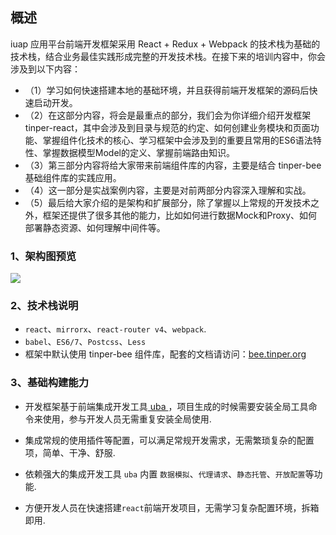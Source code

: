 

## 概述

iuap 应用平台前端开发框架采用 React + Redux + Webpack 的技术栈为基础的技术栈，结合业务最佳实践形成完整的开发技术栈。在接下来的培训内容中，你会涉及到以下内容：

- （1）学习如何快速搭建本地的基础环境，并且获得前端开发框架的源码后快速启动开发。
- （2）在这部分内容，将会是最重点的部分，我们会为你详细介绍开发框架 tinper-react，其中会涉及到目录与规范的约定、如何创建业务模块和页面功能、掌握组件化技术的核心、学习框架中会涉及到的重要且常用的ES6语法特性、掌握数据模型Model的定义、掌握前端路由知识。
- （3）第三部分内容将给大家带来前端组件库的内容，主要是结合 tinper-bee 基础组件库的实践应用。
- （4）这一部分是实战案例内容，主要是对前两部分内容深入理解和实战。
- （5）最后给大家介绍的是架构和扩展部分，除了掌握以上常规的开发技术之外，框架还提供了很多其他的能力，比如如何进行数据Mock和Proxy、如何部署静态资源、如何理解中间件等。


### 1、架构图预览

![](http://design.yonyoucloud.com/static/tinper-react/reactfile/tinper-react-pic.jpeg)

### 2、技术栈说明

- `react`、`mirrorx`、`react-router v4`、`webpack`.
- `babel`、`ES6/7`、`Postcss`、`Less`
- 框架中默认使用 tinper-bee 组件库，配套的文档请访问：[bee.tinper.org](bee.tinper.org)

### 3、基础构建能力

- 开发框架基于前端集成开发工具[ uba ](https://github.com/iuap-design/tinper-uba)，项目生成的时候需要安装全局工具命令来使用，参与开发人员无需重复安装全局使用.

- 集成常规的使用插件等配置，可以满足常规开发需求，无需繁琐复杂的配置项，简单、干净、舒服.

- 依赖强大的集成开发工具 `uba` 内置 `数据模拟`、`代理请求`、`静态托管`、`开放配置`等功能.

- 方便开发人员在快速搭建`react`前端开发项目，无需学习复杂配置环境，拆箱即用.



